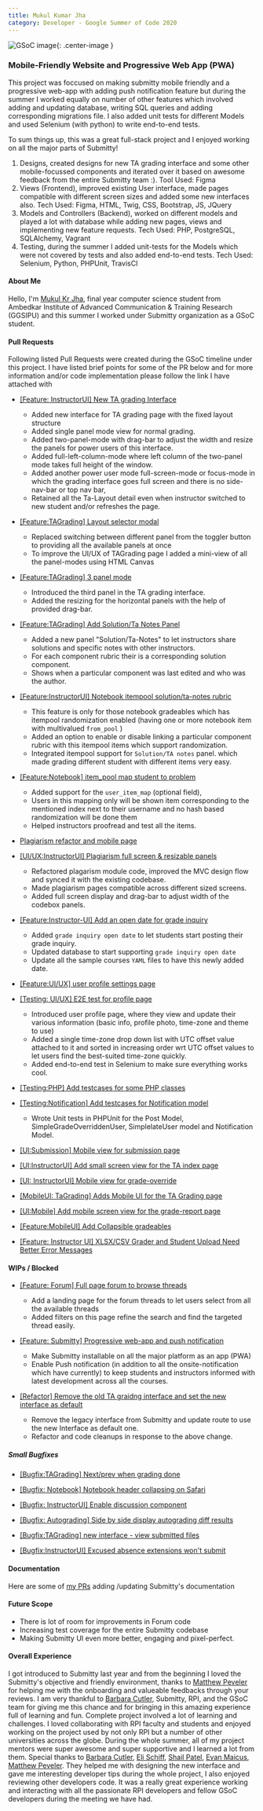 ```yaml
---
title: Mukul Kumar Jha
category: Developer - Google Summer of Code 2020
---
```


![GSoC image](/images/GSoC.png){: .center-image }

### Mobile-Friendly Website and Progressive Web App (PWA)


This project was foccused on making submitty mobile friendly and a progressive web-app with adding push notification feature but during the summer I worked equally on number of other features which involved adding and updating database, writing SQL queries and adding corresponding migrations file. I also added unit tests for different Models and used Selenium (with python) to write end-to-end tests.


To sum things up, this was a great full-stack project and I enjoyed working on all the major parts of Submitty! 

1. Designs, created designs for new TA grading interface and some other mobile-focussed components and iterated over it based on awesome feedback from the entire Submitty team :).
Tool Used: Figma  
2. Views (Frontend), improved existing User interface, made pages compatible with different screen sizes and added some new interfaces also. 
Tech Used: Figma, HTML, Twig, CSS, Bootstrap, JS, JQuery
3. Models and Controllers (Backend), worked on different models and played a lot with database while adding new pages, views and implementing new feature requests.
Tech Used: PHP, PostgreSQL, SQLAlchemy, Vagrant     
4. Testing, during the summer I added unit-tests for the Models which were not covered by tests and also added end-to-end tests.
Tech Used: Selenium, Python, PHPUnit, TravisCI


#### About Me

Hello, I'm [Mukul Kr Jha](https://www.linkedin.com/in/mukul-kr-jha/), final year computer science student from Ambedkar Institute of Advanced Communication & Training Research (GGSIPU) and this summer I worked under Submitty organization as a GSoC student.


#### Pull Requests

Following listed Pull Requests were created during the GSoC timeline under this project. I have listed brief points for some of the PR below and for more information and/or code implementation please follow the link I have attached with

- [[Feature: InstructorUI] New TA grading Interface](https://github.com/Submitty/Submitty/pull/5543)

    * Added new interface for TA grading page with the fixed layout structure
    * Added single panel mode view for normal grading.
    * Added two-panel-mode with drag-bar to adjust the width and resize the panels for power users of this interface.
    * Added full-left-column-mode where left column of the two-panel mode takes full height of the window.
    * Added another power user mode full-screen-mode or focus-mode in which the grading interface goes full screen and there is no side-nav-bar or top nav bar, 
    * Retained all the Ta-Layout detail even when instructor switched to new student and/or refreshes the page.

- [[Feature:TAGrading] Layout selector modal](https://github.com/Submitty/Submitty/pull/5831)

    * Replaced switching between different panel from the toggler button to providing all the available panels at once
    * To improve the UI/UX of TAGrading page I added a mini-view of all the panel-modes using HTML Canvas


- [[Feature:TAGrading] 3 panel mode](https://github.com/Submitty/Submitty/pull/5759)

    * Introduced the third panel in the TA grading interface.
    * Added the resizing for the horizontal panels with the help of provided drag-bar.

- [[Feature:TAGrading] Add Solution/Ta Notes Panel](https://github.com/Submitty/Submitty/pull/5801)

    * Added a new panel "Solution/Ta-Notes" to let instructors share solutions and specific notes with other instructors.
    * For each component rubric their is a corresponding solution component.
    * Shows when a particular component was last edited and who was the author.

- [[Feature:InstructorUI] Notebook itempool solution/ta-notes rubric](https://github.com/Submitty/Submitty/pull/5840) 

    * This feature is only for those notebook gradeables which has itempool randomization enabled (having one or more notebook item with multivalued `from_pool` )
    * Added an option to enable or disable linking a particular component rubric with this itempool items which support randomization.
    * Integrated itempool support for `Solution/TA notes` panel. which made grading different student with different items very easy.

- [[Feature:Notebook] item_pool map student to problem](https://github.com/Submitty/Submitty/pull/5719)

    * Added support for the `user_item_map` (optional field), 
    * Users in this mapping only will be shown item corresponding to the mentioned index next to their username and no hash based randomization will be done them
    * Helped instructors proofread and test all the items.

- [Plagiarism refactor and mobile page](https://github.com/Submitty/Submitty/pull/5516)
- [[UI/UX:InstructorUI] Plagiarism full screen & resizable panels](https://github.com/Submitty/Submitty/pull/5611)
    * Refactored plagarism module code, improved the MVC design flow and synced it with the existing codebase.
    * Made plagiarism pages compatible across different sized screens.
    * Added full screen display and drag-bar to adjust width of the codebox panels.

- [[Feature:Instructor-UI] Add an open date for grade inquiry](https://github.com/Submitty/Submitty/pull/4885)

    * Added `grade inquiry open date` to let students start posting their grade inquiry.
    * Updated database to start supporting `grade inquiry open date`
    * Update all the sample courses `YAML` files to have this newly added date.

- [[Feature:UI/UX] user profile settings page](https://github.com/Submitty/Submitty/pull/5671)
- [[Testing: UI/UX] E2E test for profile page](https://github.com/Submitty/Submitty/pull/5815)

    * Introduced user profile page, where they view and update their various information (basic info, profile photo, time-zone and theme to use)
    * Added a single time-zone drop down list with UTC offset value attached to it and sorted in increasing order wrt UTC offset values to let users find the best-suited time-zone quickly.
    * Added end-to-end test in Selenium to make sure everything works cool.

- [[Testing:PHP] Add testcases for some PHP classes](https://github.com/Submitty/Submitty/pull/5574)
- [[Testing:Notification] Add testcases for Notification model](https://github.com/Submitty/Submitty/pull/5547)
    * Wrote Unit tests in PHPUnit for the Post Model, SimpleGradeOverriddenUser, SimplelateUser model and Notification Model.

- [[UI:Submission] Mobile view for submission page](https://github.com/Submitty/Submitty/pull/5432)

- [[UI:InstructorUI] Add small screen view for the TA index page](https://github.com/Submitty/Submitty/pull/5418)

- [[UI: InstructorUI] Mobile view for grade-override](https://github.com/Submitty/Submitty/pull/5417)


- [[MobileUI: TaGrading] Adds Mobile UI for the TA Grading page](https://github.com/Submitty/Submitty/pull/5611)

- [[UI:Mobile] Add mobile screen view for the grade-report page](https://github.com/Submitty/Submitty/pull/5409)

- [[Feature:MobileUI] Add Collapsible gradeables](https://github.com/Submitty/Submitty/pull/5396)

- [[Feature: Instructor UI] XLSX/CSV Grader and Student Upload Need Better Error Messages](https://github.com/Submitty/Submitty/pull/5133)

#### WIPs / Blocked
- [[Feature: Forum] Full page forum to browse threads](https://github.com/Submitty/Submitty/pull/5726)
    * Add a landing page for the forum threads to let users select from all the available threads
    * Added filters on this page refine the search and find the targeted thread easily. 

- [[Feature: Submitty] Progressive web-app and push notification](https://github.com/Submitty/Submitty/pull/5856)
    * Make Submitty installable on all the major platform as an app (PWA)
    * Enable Push notification (in addition to all the onsite-notification which have currently) to keep students and instructors informed with latest development across all the courses.

- [[Refactor] Remove the old TA graidng interface and set the new interface as default](https://github.com/Submitty/Submitty/pull/5857)
    * Remove the legacy interface from Submitty and update route to use the new Interface as default one.
    * Refactor and code cleanups in response to the above change.


##### Small Bugfixes 

- [[Bugfix:TAGrading] Next/prev when grading done](https://github.com/Submitty/Submitty/pull/5664)

- [[Bugfix: Notebook] Notebook header collapsing on Safari](https://github.com/Submitty/Submitty/pull/5814)

- [[Bugfix: InstructorUI] Enable discussion component](https://github.com/Submitty/Submitty/pull/5773)

- [[Bugfix: Autograding] Side by side display autograding diff results](https://github.com/Submitty/Submitty/pull/5658)

- [[Bugfix:TAGrading] new interface - view submitted files](https://github.com/Submitty/Submitty/pull/5764)

- [[Bugfix:InstructorUI] Excused absence extensions won't submit ](https://github.com/Submitty/Submitty/pull/5470)


#### Documentation 

Here are some of [my PRs](https://github.com/Submitty/submitty.github.io/pulls/mukul-kmr-jha) adding /updating Submitty's documentation


#### Future Scope

- There is lot of room for improvements in Forum code
- Increasing test coverage for the entire Submitty codebase
- Making Submitty UI even more better, engaging and pixel-perfect.

#### Overall Experience

I got introduced to Submitty last year and from the beginning I loved the Submitty's objective and friendly environment, thanks to [Matthew Peveler](https://github.com/MasterOdin) for helping me with the onboarding and valueable feedbacks through your reviews.
I am very thankful to [Barbara Cutler](https://github.com/bmcutler), Submitty, RPI, and the GSoC team for giving me this chance and for bringing in this amazing experience full of learning and fun.
Complete project involved a lot of learning and challenges. I loved collaborating with RPI faculty and students and enjoyed working on the project used by not only RPI but a number of other universities across the globe.
During the whole summer, all of my project mentors were super awesome and super supportive and I learned a lot from them. Special thanks to [Barbara Cutler](https://github.com/bmcutler), [Eli Schiff](https://github.com/elihschiff), [Shail Patel](https://github.com/shailpatels), [Evan Maicus](https://github.com/emaicus), [Matthew Peveler](https://github.com/MasterOdin). They helped me with designing the new interface and gave me interesting developer tips during the whole project, I also enjoyed reviewing other developers code. 
It was a really great experience working and interacting with all the passionate RPI developers and fellow GSoC developers during the meeting we have had.
